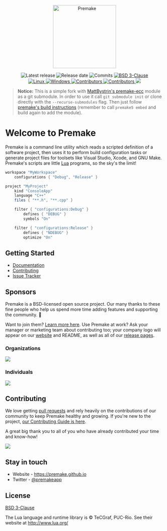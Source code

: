 <p align="center">
  <a href="https://premake.github.io/" target="blank"><img src="https://premake.github.io/img/premake-logo.png" height="200" width="200" alt="Premake" /></a>
</p>

<p align="center">
    <img src="https://img.shields.io/github/release/premake/premake-core/all.svg" alt="Latest release" />
    <img src="https://img.shields.io/github/release-date-pre/premake/premake-core.svg" alt="Release date" />
    <img src="https://img.shields.io/github/commits-since/premake/premake-core/v5.0.0-beta1.svg" alt="Commits" />
    <a href="https://opensource.org/licenses/BSD-3-Clause" target="_blank">
        <img src="https://img.shields.io/github/license/premake/premake-core" alt="BSD 3-Clause" />
    </a>
    <br/>
    <a href="https://travis-ci.org/premake/premake-core" target="_blank">
        <img src="https://img.shields.io/travis/premake/premake-core/master.svg?label=linux" alt="Linux" />
    </a>
    <a href="https://ci.appveyor.com/project/PremakeOrganization/premake-core" target="_blank">
        <img src="https://img.shields.io/appveyor/ci/PremakeOrganization/premake-core?label=windows" alt="Windows" />
    </a>
    <a href="https://github.com/premake/premake-core/graphs/contributors" target="_blank">
        <img src="https://img.shields.io/github/contributors/premake/premake-core?label=code+contributors" alt="Contributors" />
    </a>
    <a href="https://opencollective.com/premake" _target="blank">
        <img src="https://opencollective.com/premake/all/badge.svg?label=financial+contributors" alt="Contributors" />
    </a>
    <a href="https://twitter.com/premakeapp" target="_blank">
        <img src="https://img.shields.io/twitter/follow/premakeapp.svg?style=social&label=Follow">
    </a>
</p>

> **Notice:** This is a simple fork with [MattBystrin's premake-ecc](https://github.com/MattBystrin/premake-ecc) module as a git submodule.
> In order to use it call `git submodule init` or clone directly with the `--recurse-submodules` flag.
> Then just follow [premake's build instructions](https://premake.github.io/docs/Building-Premake/) (remember to call `premake5 embed` and build again to add the module).


# Welcome to Premake

Premake is a command line utility which reads a scripted definition of a software project, then uses it to perform build configuration tasks or generate project files for toolsets like Visual Studio, Xcode, and GNU Make. Premake's scripts are little [Lua](http://www.lua.org/) programs, so the sky's the limit!

```lua
workspace "MyWorkspace"
    configurations { "Debug", "Release" }

project "MyProject"
    kind "ConsoleApp"
    language "C++"
    files { "**.h", "**.cpp" }

    filter { "configurations:Debug" }
        defines { "DEBUG" }
        symbols "On"

    filter { "configurations:Release" }
        defines { "NDEBUG" }
        optimize "On"
```

## Getting Started

* [Documentation](https://premake.github.io/docs/)
* [Contributing](https://github.com/premake/premake-core/blob/master/CONTRIBUTING.md)
* [Issue Tracker](https://github.com/premake/premake-core/issues)

## Sponsors

Premake is a BSD-licensed open source project. Our many thanks to these fine people who help us spend more time adding features and supporting the community. :tada:

Want to join them? [Learn more here](https://opencollective.com/premake). Use Premake at work? Ask your manager or marketing team about contributing too; your company logo will appear on our [website](https://premake.github.io/) and README, as well as all of our [release pages](https://github.com/premake/premake-core/releases).

### Organizations

<a href="https://opencollective.com/premake#sponsors" target="_blank"><img src="https://opencollective.com/premake/sponsors.svg?width=890&avatarHeight=92&button=false"/></a>

### Individuals

<a href="https://opencollective.com/premake#backers" target="_blank"><img src="https://opencollective.com/premake/backers.svg?width=890&button=false"/></a>

## Contributing

We love getting [pull requests](https://www.quora.com/GitHub-What-is-a-pull-request) and rely heavily on the contributions of our community to keep Premake healthy and growing. If you're new to the project, [our Contributing Guide is here](https://github.com/premake/premake-core/blob/master/CONTRIBUTING.md).

A great big thank you to all of you who have already contributed your time and know-how!

<a href="https://github.com/premake/premake-core/graphs/contributors"><img src="https://opencollective.com/premake/contributors.svg?width=890&avatarHeight=32&button=false" /></a>

## Stay in touch

* Website - https://premake.github.io
* Twitter - [@premakeapp](https://twitter.com/premakeapp)

## License

[BSD 3-Clause](https://opensource.org/licenses/BSD-3-Clause)

The Lua language and runtime library is &copy; TeCGraf, PUC-Rio.
See their website at http://www.lua.org/
